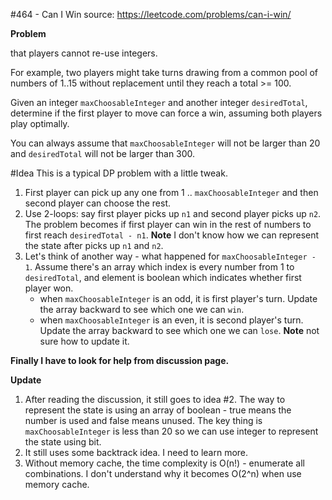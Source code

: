 #464 - Can I Win
source: https://leetcode.com/problems/can-i-win/

**Problem**

that players cannot re-use integers.

For example, two players might take turns drawing from a common pool of numbers of 1..15 without replacement until they reach a total >= 100.

Given an integer `maxChoosableInteger` and another integer `desiredTotal`, determine if the first player to move can force a win, assuming both players play optimally.

You can always assume that `maxChoosableInteger` will not be larger than 20 and `desiredTotal` will not be larger than 300.

#Idea
This is a typical DP problem with a little tweak.

1. First player can pick up any one from 1 .. `maxChoosableInteger` and then second player can choose the rest.
2. Use 2-loops: say first player picks up `n1` and second player picks up `n2`. The problem becomes if first player can win in the rest of numbers to first reach `desiredTotal - n1`.  **Note** I don't know how we can represent the state after picks up `n1` and `n2`.
3. Let's think of another way - what happened for `maxChoosableInteger - 1`. Assume there's an array which index is every number from 1 to `desiredTotal`, and element is boolean which indicates whether first player won.
	* when `maxChoosableInteger` is an odd, it is first player's turn. Update the array backward to see which one we can `win`.
	* when `maxChoosableInteger` is an even, it is second player's turn. Update the array backward to see which one we can `lose`. **Note** not sure how to update it.

**Finally I have to look for help from discussion page.**

**Update**

1. After reading the discussion, it still goes to idea #2. The way to represent the state is using an array of boolean - true means the number is used and false means unused. The key thing is `maxChoosableInteger` is less than 20 so we can use integer to represent the state using bit. 
2. It still uses some backtrack idea. I need to learn more.
3. Without memory cache, the time complexity is O(n!) - enumerate all combinations. I don't understand why it becomes O(2^n) when use memory cache.

